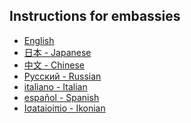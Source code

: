 ## Instructions for embassies
<ul>
  <li lang="en"><a href="./english.html"> English </a></li>
  <li lang="en"><a href="./japanese.html"> 日本 - Japanese </a></li>
  <li lang="zh"><a href="./chinese.html"> 中文 - Chinese </a></li>
  <li lang="zh"><a href="./russian.html"> Pусский - Russian </a></li>
  <li lang="it"><a href="./italian.html"> italiano - Italian </a></li>
  <li lang="es"><a href="./spanish.html"> español - Spanish </a></li>
  <li lang="unknown"><a href="./ikonian.html">Iσataioiπio - Ikonian</a></li>
</ul>
